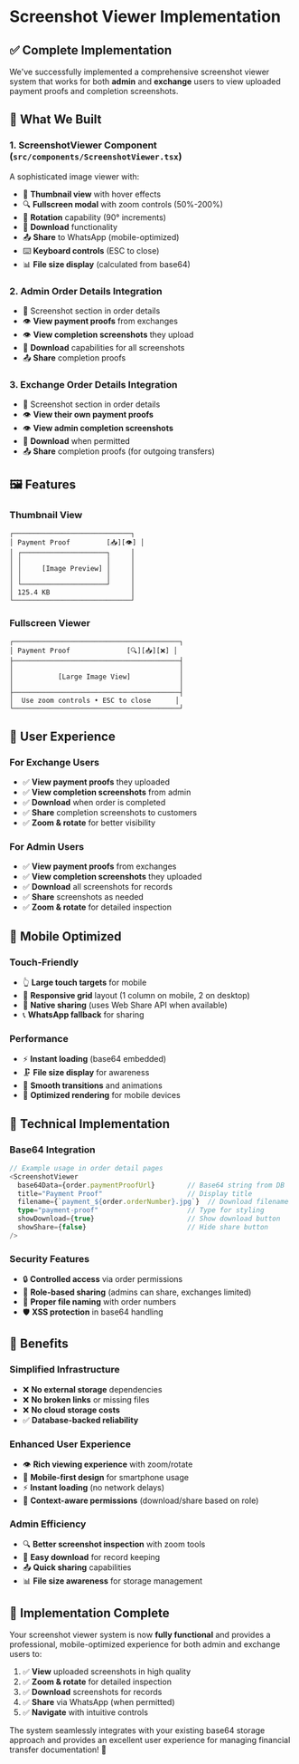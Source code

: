 # Screenshot Viewer Implementation

## ✅ Complete Implementation

We've successfully implemented a comprehensive screenshot viewer system that works for both **admin** and **exchange** users to view uploaded payment proofs and completion screenshots.

## 🎯 What We Built

### 1. **ScreenshotViewer Component** (`src/components/ScreenshotViewer.tsx`)
A sophisticated image viewer with:
- 📱 **Thumbnail view** with hover effects
- 🔍 **Fullscreen modal** with zoom controls (50%-200%)
- 🔄 **Rotation** capability (90° increments)  
- 💾 **Download** functionality
- 📤 **Share** to WhatsApp (mobile-optimized)
- ⌨️ **Keyboard controls** (ESC to close)
- 📊 **File size display** (calculated from base64)

### 2. **Admin Order Details Integration**
- 📂 Screenshot section in order details
- 👁️ **View payment proofs** from exchanges
- 👁️ **View completion screenshots** they upload
- 💾 **Download** capabilities for all screenshots
- 📤 **Share** completion proofs

### 3. **Exchange Order Details Integration**  
- 📂 Screenshot section in order details
- 👁️ **View their own payment proofs**
- 👁️ **View admin completion screenshots**
- 💾 **Download** when permitted
- 📤 **Share** completion proofs (for outgoing transfers)

## 🖼️ Features

### Thumbnail View
```
┌─────────────────────────────┐
│ Payment Proof         [📥][👁️] │
│ ┌─────────────────────┐     │
│ │                     │     │
│ │     [Image Preview] │     │
│ │                     │     │
│ └─────────────────────┘     │
│ 125.4 KB                    │
└─────────────────────────────┘
```

### Fullscreen Viewer
```
┌─────────────────────────────────────────┐
│ Payment Proof              [🔍][📥][❌] │
├─────────────────────────────────────────┤
│                                         │
│           [Large Image View]            │
│                                         │
├─────────────────────────────────────────┤
│  Use zoom controls • ESC to close      │
└─────────────────────────────────────────┘
```

## 🎨 User Experience

### For Exchange Users
- ✅ **View payment proofs** they uploaded
- ✅ **View completion screenshots** from admin
- ✅ **Download** when order is completed
- ✅ **Share** completion screenshots to customers
- ✅ **Zoom & rotate** for better visibility

### For Admin Users
- ✅ **View payment proofs** from exchanges
- ✅ **View completion screenshots** they uploaded
- ✅ **Download** all screenshots for records
- ✅ **Share** screenshots as needed
- ✅ **Zoom & rotate** for detailed inspection

## 📱 Mobile Optimized

### Touch-Friendly
- 👆 **Large touch targets** for mobile
- 📱 **Responsive grid** layout (1 column on mobile, 2 on desktop)
- 🔄 **Native sharing** (uses Web Share API when available)
- 📞 **WhatsApp fallback** for sharing

### Performance
- ⚡ **Instant loading** (base64 embedded)
- 🗜️ **File size display** for awareness
- 🎯 **Smooth transitions** and animations
- 💫 **Optimized rendering** for mobile devices

## 🔧 Technical Implementation

### Base64 Integration
```typescript
// Example usage in order detail pages
<ScreenshotViewer
  base64Data={order.paymentProofUrl}        // Base64 string from DB
  title="Payment Proof"                     // Display title
  filename={`payment_${order.orderNumber}.jpg`}  // Download filename
  type="payment-proof"                      // Type for styling
  showDownload={true}                       // Show download button
  showShare={false}                         // Hide share button
/>
```

### Security Features
- 🔒 **Controlled access** via order permissions
- 🎯 **Role-based sharing** (admins can share, exchanges limited)
- 📝 **Proper file naming** with order numbers
- 🛡️ **XSS protection** in base64 handling

## 🎉 Benefits

### Simplified Infrastructure
- ❌ **No external storage** dependencies
- ❌ **No broken links** or missing files
- ❌ **No cloud storage costs**
- ✅ **Database-backed reliability**

### Enhanced User Experience
- 👁️ **Rich viewing experience** with zoom/rotate
- 📱 **Mobile-first design** for smartphone usage
- ⚡ **Instant loading** (no network delays)
- 🎯 **Context-aware permissions** (download/share based on role)

### Admin Efficiency
- 🔍 **Better screenshot inspection** with zoom tools
- 💾 **Easy download** for record keeping
- 📤 **Quick sharing** capabilities
- 📊 **File size awareness** for storage management

## 🚀 Implementation Complete

Your screenshot viewer system is now **fully functional** and provides a professional, mobile-optimized experience for both admin and exchange users to:

1. ✅ **View** uploaded screenshots in high quality
2. ✅ **Zoom & rotate** for detailed inspection  
3. ✅ **Download** screenshots for records
4. ✅ **Share** via WhatsApp (when permitted)
5. ✅ **Navigate** with intuitive controls

The system seamlessly integrates with your existing base64 storage approach and provides an excellent user experience for managing financial transfer documentation! 🎯 